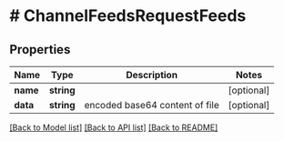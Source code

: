 # # ChannelFeedsRequestFeeds

## Properties

Name | Type | Description | Notes
------------ | ------------- | ------------- | -------------
**name** | **string** |  | [optional]
**data** | **string** | encoded base64 content of file | [optional]

[[Back to Model list]](../../README.md#models) [[Back to API list]](../../README.md#endpoints) [[Back to README]](../../README.md)
